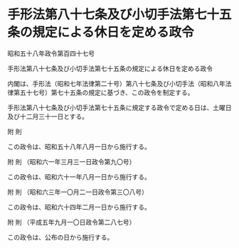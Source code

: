 # 手形法第八十七条及び小切手法第七十五条の規定による休日を定める政令

昭和五十八年政令第百四十七号

手形法第八十七条及び小切手法第七十五条の規定による休日を定める政令

内閣は、手形法（昭和七年法律第二十号）第八十七条及び小切手法（昭和八年法律第五十七号）第七十五条の規定に基づき、この政令を制定する。

手形法第八十七条及び小切手法第七十五条に規定する政令で定める日は、土曜日及び十二月三十一日とする。

附 則

この政令は、昭和五十八年八月一日から施行する。

附 則 （昭和六一年三月三一日政令第九〇号）

この政令は、昭和六十一年八月一日から施行する。

附 則 （昭和六三年一〇月二一日政令第三〇八号）

この政令は、昭和六十四年二月一日から施行する。

附 則 （平成五年九月一〇日政令第二八七号）

この政令は、公布の日から施行する。
